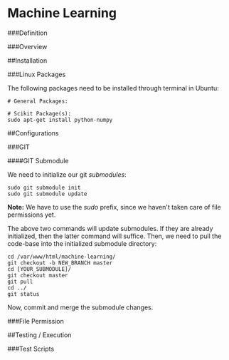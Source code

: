 Machine Learning
================

###Definition

###Overview

##Installation

###Linux Packages

The following packages need to be installed through terminal in Ubuntu:

```
# General Packages:

# Scikit Package(s):
sudo apt-get install python-numpy 
```

##Configurations

###GIT

####GIT Submodule

We need to initialize our git *submodules*:

```
sudo git submodule init
sudo git submodule update
```

**Note:** We have to use the *sudo* prefix, since we haven't taken care of file permissions yet.

The above two commands will update submodules.  If they are already initialized, then the latter command will suffice. Then, we need to pull the code-base into the initialized submodule directory:

```
cd /var/www/html/machine-learning/
git checkout -b NEW_BRANCH master
cd [YOUR_SUBMODULE]/
git checkout master
git pull
cd ../
git status
```

Now, commit and merge the submodule changes.

###File Permission

##Testing / Execution

###Test Scripts

